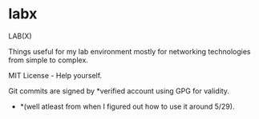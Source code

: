 # labx
LAB(X)

Things useful for my lab environment mostly for networking technologies from simple to complex.

MIT License - Help yourself.

Git commits are signed by *verified account using GPG for validity.
- *(well atleast from when I figured out how to use it around 5/29).
